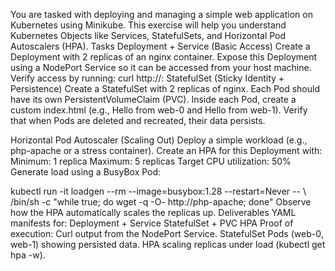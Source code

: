 You are tasked with deploying and managing a simple web application on Kubernetes using Minikube.
This exercise will help you understand Kubernetes Objects like Services, StatefulSets, and Horizontal Pod Autoscalers (HPA).
Tasks
Deployment + Service (Basic Access)
Create a Deployment with 2 replicas of an nginx container.
Expose this Deployment using a NodePort Service so it can be accessed from your host machine.
Verify access by running:
   curl http://<minikube-ip>:<nodeport>
StatefulSet (Sticky Identity + Persistence)
Create a StatefulSet with 2 replicas of nginx.
Each Pod should have its own PersistentVolumeClaim (PVC).
Inside each Pod, create a custom index.html (e.g., Hello from web-0 and Hello from web-1).
Verify that when Pods are deleted and recreated, their data persists.

Horizontal Pod Autoscaler (Scaling Out)
Deploy a simple workload (e.g., php-apache or a stress container).
Create an HPA for this Deployment with:
Minimum: 1 replica
Maximum: 5 replicas
Target CPU utilization: 50%
Generate load using a BusyBox Pod:

  kubectl run -it loadgen --rm --image=busybox:1.28 --restart=Never -- \  /bin/sh -c "while true; do wget -q -O- http://php-apache; done"
Observe how the HPA automatically scales the replicas up.
Deliverables
YAML manifests for:
Deployment + Service
StatefulSet + PVC
HPA
Proof of execution:
Curl output from the NodePort Service.
StatefulSet Pods (web-0, web-1) showing persisted data.
HPA scaling replicas under load (kubectl get hpa -w).